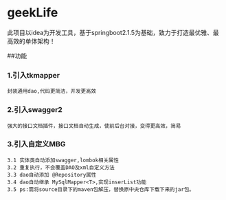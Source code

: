 # geekLife
此项目以idea为开发工具，基于springboot2.1.5为基础，致力于打造最优雅、最高效的单体架构！

##功能

  ### 1.引入tkmapper
    封装通用dao,代码更简洁，开发更高效
  
  ### 2.引入swagger2
    强大的接口文档插件，接口文档自动生成，使前后台对接，变得更高效，简易
  
  ### 3.引入自定义MBG
    3.1 实体类自动添加swagger,lombok相关属性
    3.2 重复执行，不会覆盖DAO及xml自定义方法
    3.3 dao自动添加 @Repository属性
    3.4 dao自动继承 MySqlMapper<T>,实现inserList功能
    3.5 ps:需将source目录下的maven包解压，替换原中央仓库下载下来的jar包。
   
   
  